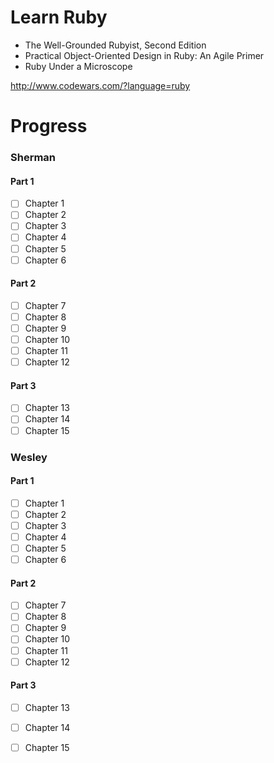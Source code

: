 # Learn Ruby

* The Well-Grounded Rubyist, Second Edition
* Practical Object-Oriented Design in Ruby: An Agile Primer
* Ruby Under a Microscope

http://www.codewars.com/?language=ruby

# Progress

### Sherman

#### Part 1
- [ ] Chapter 1
- [ ] Chapter 2
- [ ] Chapter 3
- [ ] Chapter 4
- [ ] Chapter 5
- [ ] Chapter 6
#### Part 2
- [ ] Chapter 7
- [ ] Chapter 8
- [ ] Chapter 9
- [ ] Chapter 10
- [ ] Chapter 11
- [ ] Chapter 12
#### Part 3
- [ ] Chapter 13
- [ ] Chapter 14
- [ ] Chapter 15

### Wesley

#### Part 1
- [ ] Chapter 1
- [ ] Chapter 2
- [ ] Chapter 3
- [ ] Chapter 4
- [ ] Chapter 5
- [ ] Chapter 6
#### Part 2
- [ ] Chapter 7
- [ ] Chapter 8
- [ ] Chapter 9
- [ ] Chapter 10
- [ ] Chapter 11
- [ ] Chapter 12
#### Part 3
- [ ] Chapter 13
- [ ] Chapter 14
- [ ] Chapter 15

